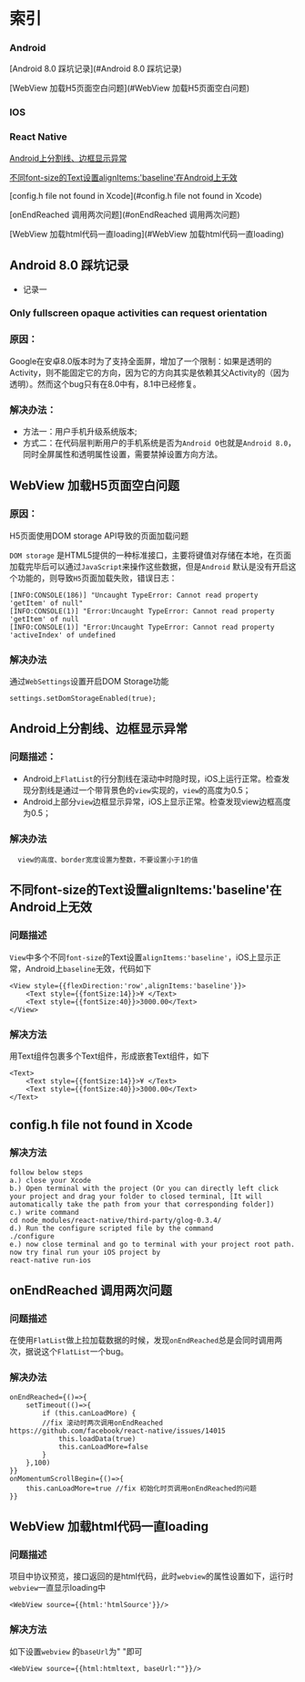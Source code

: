 # 索引

###  Android

[Android 8.0 踩坑记录](#Android 8.0 踩坑记录)

[WebView 加载H5页面空白问题](#WebView 加载H5页面空白问题)

### IOS

### React Native

[Android上分割线、边框显示异常](#Android上分割线、边框显示异常)

[不同font-size的Text设置alignItems:'baseline'在Android上无效](#不同font-size的Text设置alignItems:'baseline'在Android上无效)

[config.h file not found in Xcode](#config.h file not found in Xcode)

[onEndReached 调用两次问题](#onEndReached 调用两次问题)

[WebView 加载html代码一直loading](#WebView 加载html代码一直loading)



## Android 8.0 踩坑记录

- 记录一

### Only fullscreen opaque activities can request orientation

### 原因：

Google在安卓8.0版本时为了支持全面屏，增加了一个限制：如果是透明的Activity，则不能固定它的方向，因为它的方向其实是依赖其父Activity的（因为透明）。然而这个bug只有在8.0中有，8.1中已经修复。

### 解决办法：

- 方法一：用户手机升级系统版本;
- 方式二：在代码层判断用户的手机系统是否为`Android O`也就是`Android 8.0`，同时全屏属性和透明属性设置，需要禁掉设置方向方法。



## WebView 加载H5页面空白问题

### 原因：

H5页面使用DOM storage API导致的页面加载问题

`DOM storage` 是HTML5提供的一种标准接口，主要将键值对存储在本地，在页面加载完毕后可以通过`JavaScript`来操作这些数据，但是`Android` 默认是没有开启这个功能的，则导致`H5`页面加载失败，错误日志：

```
[INFO:CONSOLE(186)] "Uncaught TypeError: Cannot read property 'getItem' of null"
[INFO:CONSOLE(1)] "Error:Uncaught TypeError: Cannot read property 'getItem' of null
[INFO:CONSOLE(1)] "Error:Uncaught TypeError: Cannot read property 'activeIndex' of undefined
```

### 解决办法

通过`WebSettings`设置开启DOM Storage功能

```
settings.setDomStorageEnabled(true);
```



## Android上分割线、边框显示异常

### 问题描述：

- Android上`FlatList`的行分割线在滚动中时隐时现，iOS上运行正常。检查发现分割线是通过一个带背景色的`view`实现的，`view`的高度为0.5；
- Android上部分`view`边框显示异常，iOS上显示正常。检查发现view边框高度为0.5；

### 解决办法

      view的高度、border宽度设置为整数，不要设置小于1的值



## 不同font-size的Text设置alignItems:'baseline'在Android上无效

### 问题描述

`View`中多个不同`font-size`的Text设置`alignItems:'baseline'`，iOS上显示正常，Android上`baseline`无效，代码如下

```
<View style={{flexDirection:'row',alignItems:'baseline'}}>
    <Text style={{fontSize:14}}>¥ </Text>
    <Text style={{fontSize:40}}>3000.00</Text>
</View>
```

### 解决方法

用Text组件包裹多个Text组件，形成嵌套Text组件，如下

```
<Text>
    <Text style={{fontSize:14}}>¥ </Text>
    <Text style={{fontSize:40}}>3000.00</Text>
</Text>
```



## config.h file not found in Xcode

### 解决方法

```
follow below steps 
a.) close your Xcode 
b.) Open terminal with the project (Or you can directly left click your project and drag your folder to closed terminal, [It will automatically take the path from your that corresponding folder]) 
c.) write command 
cd node_modules/react-native/third-party/glog-0.3.4/
d.) Run the configure scripted file by the command
./configure
e.) now close terminal and go to terminal with your project root path. now try final run your iOS project by
react-native run-ios
```



## onEndReached 调用两次问题

### 问题描述

在使用`FlatList`做上拉加载数据的时候，发现`onEndReached`总是会同时调用两次，据说这个`FlatList`一个bug。

### 解决办法

```
onEndReached={()=>{
    setTimeout(()=>{
        if (this.canLoadMore) {
        //fix 滚动时两次调用onEndReached https://github.com/facebook/react-native/issues/14015       
            this.loadData(true)
            this.canLoadMore=false
        }
    },100)
}}
onMomentumScrollBegin={()=>{
    this.canLoadMore=true //fix 初始化时页调用onEndReached的问题
}}
```



## WebView 加载html代码一直loading

### 问题描述

 项目中协议预览，接口返回的是html代码，此时`webview`的属性设置如下，运行时`webview`一直显示loading中

```
<WebView source={{html:'htmlSource'}}/>
```

### 解决方法

如下设置`webview` 的`baseUrl`为" "即可

```
<WebView source={{html:htmltext, baseUrl:""}}/>
```

